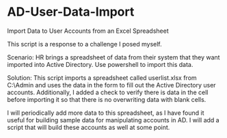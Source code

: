# AD-User-Data-Import
Import Data to User Accounts from an Excel Spreadsheet

This script is a response to a challenge I posed myself.

Scenario: HR brings a spreadsheet of data from their system that they want imported into Active Directory. Use powershell to import this data.

Solution: This script imports a spreadsheet called userlist.xlsx from C:\Admin and uses the data in the form to fill out the Active Directory user accounts. Additionally, I added a check to verify there is data in the cell before importing it so that there is no overwriting data with blank cells.

I will periodically add more data to this spreadsheet, as I have found it useful for building sample data for manipulating accounts in AD. I will add a script that will build these accounts as well at some point.

